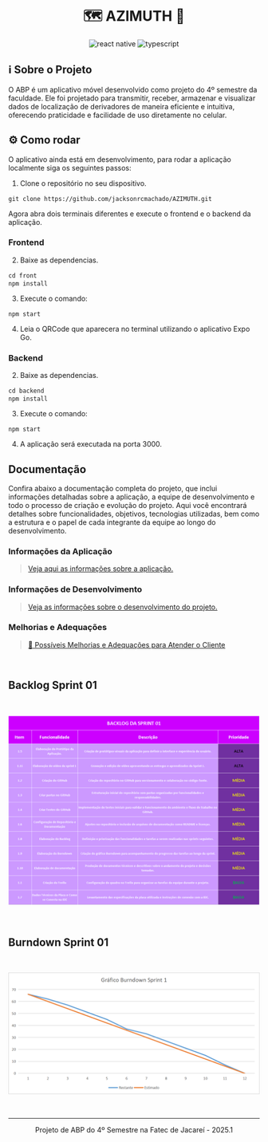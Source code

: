 <div align="center">

# 🗺️ AZIMUTH 📱

![react native](https://img.shields.io/badge/React_Native-20232A?style=for-the-badge&logo=react&logoColor=61DAFB)
![typescript](https://img.shields.io/badge/TypeScript-007ACC?style=for-the-badge&logo=typescript&logoColor=white)

</div>

## ℹ️ Sobre o Projeto

O ABP é um aplicativo móvel desenvolvido como projeto do 4º semestre da faculdade. Ele foi projetado para transmitir, receber, armazenar e visualizar dados de localização de derivadores de maneira eficiente e intuitiva, oferecendo praticidade e facilidade de uso diretamente no celular.

## ⚙️ Como rodar

O aplicativo ainda está em desenvolvimento, para rodar a aplicação localmente siga os seguintes passos:

1. Clone o repositório no seu dispositivo.

```
git clone https://github.com/jacksonrcmachado/AZIMUTH.git
```

Agora abra dois terminais diferentes e execute o frontend e o backend da aplicação.

### Frontend

2. Baixe as dependencias.

```
cd front
npm install
```

3. Execute o comando:

```
npm start
```

4. Leia o QRCode que aparecera no terminal utilizando o aplicativo Expo Go.

### Backend

2. Baixe as dependencias.

```
cd backend
npm install
```

3. Execute o comando:

```
npm start
```

4. A aplicação será executada na porta 3000.

## Documentação

Confira abaixo a documentação completa do projeto, que inclui informações detalhadas sobre a aplicação, a equipe de desenvolvimento e todo o processo de criação e evolução do projeto. Aqui você encontrará detalhes sobre funcionalidades, objetivos, tecnologias utilizadas, bem como a estrutura e o papel de cada integrante da equipe ao longo do desenvolvimento.

### Informações da Aplicação

> [Veja aqui as informações sobre a aplicação.](https://github.com/jacksonrcmachado/AZIMUTH/wiki)

### Informações de Desenvolvimento

> [Veja as informações sobre o desenvolvimento do projeto.](https://github.com/jacksonrcmachado/AZIMUTH/wiki/dev)

### Melhorias e Adequações
> [🧩 Possíveis Melhorias e Adequações para Atender o Cliente](documentation/MelhoriasCliente.md)


<br>

## Backlog Sprint 01
<br>

![Descrição da imagem](documentation/backlog-sprint01.png)

<br>

## Burndown Sprint 01
<br>

![Descrição da imagem](documentation/burndown-sprint01.png)

<br>
<hr>

<div align="center">

Projeto de ABP do 4º Semestre na Fatec de Jacareí - 2025.1

</div>
